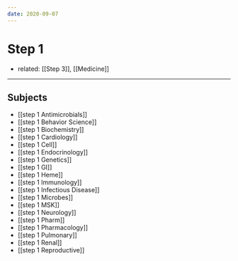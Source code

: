 ```yaml
---
date: 2020-09-07
---
```


# Step 1

- related: [[Step 3]], [[Medicine]]
---

## Subjects

- [[step 1 Antimicrobials]]
- [[step 1 Behavior Science]]
- [[step 1 Biochemistry]]
- [[step 1 Cardiology]]
- [[step 1 Cell]]
- [[step 1 Endocrinology]]
- [[step 1 Genetics]]
- [[step 1 GI]]
- [[step 1 Heme]]
- [[step 1 Immunology]]
- [[step 1 Infectious Disease]]
- [[step 1 Microbes]]
- [[step 1 MSK]]
- [[step 1 Neurology]]
- [[step 1 Pharm]]
- [[step 1 Pharmacology]]
- [[step 1 Pulmonary]]
- [[step 1 Renal]]
- [[step 1 Reproductive]]
